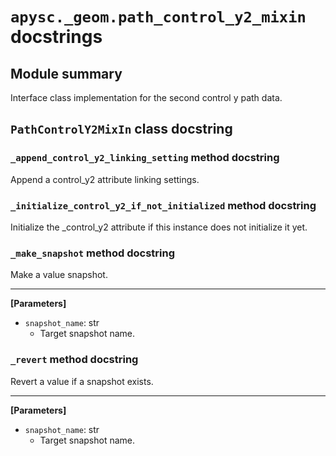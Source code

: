 # `apysc._geom.path_control_y2_mixin` docstrings

## Module summary

Interface class implementation for the second control y path data.

## `PathControlY2MixIn` class docstring

### `_append_control_y2_linking_setting` method docstring

Append a control_y2 attribute linking settings.

### `_initialize_control_y2_if_not_initialized` method docstring

Initialize the _control_y2 attribute if this instance does not initialize it yet.

### `_make_snapshot` method docstring

Make a value snapshot.<hr>

**[Parameters]**

- `snapshot_name`: str
  - Target snapshot name.

### `_revert` method docstring

Revert a value if a snapshot exists.<hr>

**[Parameters]**

- `snapshot_name`: str
  - Target snapshot name.